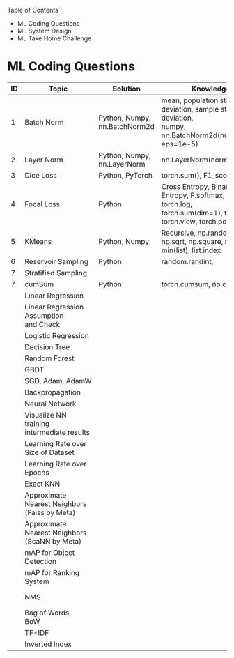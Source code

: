 Table of Contents

* ML Coding Questions
* ML System Design
* ML Take Home Challenge

# ML Coding Questions

| ID | Topic                                         | Solution                      | Knowledge Notes                                                                                                                                 | Reference                                                                                                                                                                                 |
| -- | --------------------------------------------- | ----------------------------- | ----------------------------------------------------------------------------------------------------------------------------------------------- | ----------------------------------------------------------------------------------------------------------------------------------------------------------------------------------------- |
| 1  | Batch Norm                                    | Python, Numpy, nn.BatchNorm2d | mean, population standard deviation, sample standard deviation,<br />numpy, nn.BatchNorm2d(num_features=2, eps=1e-5)                            | [Enzo_Mi Bilibili](https://www.bilibili.com/video/BV11s4y1c7pg/?spm_id_from=333.999.0.0&vd_source=cce459bd59b16eaede26f2352c4eb26c)  <br />[AI zhihu](https://zhuanlan.zhihu.com/p/269465213) |
| 2  | Layer Norm                                    | Python, Numpy, nn.LayerNorm   | nn.LayerNorm(normalized_shape=3)                                                                                                                | [Enzo_Mi Bilibili](https://www.bilibili.com/video/BV1UG411f7DL/?spm_id_from=333.788&vd_source=cce459bd59b16eaede26f2352c4eb26c)                                                              |
| 3  | Dice Loss                                     | Python, PyTorch               | torch.sum(), F1_score                                                                                                                           | [zhihu](https://zhuanlan.zhihu.com/p/269592183)                                                                                                                                              |
| 4  | Focal Loss                                    | Python                        | Cross Entropy, Binary Cross Entropy, F.softmax, torch.sigmoid, torch.log,<br />torch.sum(dim=1), torch.ones, torch.view, torch.pow, F.one_hot() | [focal loss definition](https://zhuanlan.zhihu.com/p/49981234)<br />[focal loss implementation](https://zhuanlan.zhihu.com/p/308290543)                                                         |
| 5  | KMeans                                        | Python, Numpy                 | Recursive, np.random.randint, np.sqrt, np.square, np.sum, np.all(), min(list), list.index                                                       | [zhihu](https://zhuanlan.zhihu.com/p/293096829)                                                                                                                                              |
| 6  | Reservoir Sampling                            | Python                        | random.randint,                                                                                                                                 |                                                                                                                                                                                           |
| 7  | Stratified Sampling                           |                               |                                                                                                                                                 |                                                                                                                                                                                           |
| 7  | cumSum                                        | Python                        | torch.cumsum, np.cumsum, sum                                                                                                                    |                                                                                                                                                                                           |
|    | Linear Regression                             |                               |                                                                                                                                                 |                                                                                                                                                                                           |
|    | Linear Regression Assumption<br />and Check   |                               |                                                                                                                                                 |                                                                                                                                                                                           |
|    | Logistic Regression                           |                               |                                                                                                                                                 |                                                                                                                                                                                           |
|    | Decision Tree                                 |                               |                                                                                                                                                 |                                                                                                                                                                                           |
|    | Random Forest                                 |                               |                                                                                                                                                 |                                                                                                                                                                                           |
|    | GBDT                                          |                               |                                                                                                                                                 |                                                                                                                                                                                           |
|    | SGD, Adam, AdamW                            |                               |                                                                                                                                                 |                                                                                                                                                                                           |
|    | Backpropagation                               |                               |                                                                                                                                                 |                                                                                                                                                                                           |
|    | Neural Network                                |                               |                                                                                                                                                 |                                                                                                                                                                                           |
|    | Visualize NN training intermediate results    |                               |                                                                                                                                                 |                                                                                                                                                                                           |
|    | Learning Rate over Size of Dataset            |                               |                                                                                                                                                 |                                                                                                                                                                                           |
|    | Learning Rate over Epochs                     |                               |                                                                                                                                                 |                                                                                                                                                                                           |
|    | Exact KNN                                     |                               |                                                                                                                                                 |                                                                                                                                                                                           |
|    | Approximate Nearest Neighbors (Faiss by Meta) |                               |                                                                                                                                                 |                                                                                                                                                                                           |
|    | Approximate Nearest Neighbors (ScaNN by Meta) |                               |                                                                                                                                                 |                                                                                                                                                                                           |
|    | mAP for Object Detection                      |                               |                                                                                                                                                 |                                                                                                                                                                                           |
|    | mAP for Ranking System                        |                               |                                                                                                                                                 |                                                                                                                                                                                           |
|    | NMS                                           |                               |                                                                                                                                                 | [PyTorch Implementation](https://learnopencv.com/non-maximum-suppression-theory-and-implementation-in-pytorch/)                                                                              |
|    | Bag of Words,<br />BoW                        |                               |                                                                                                                                                 |                                                                                                                                                                                           |
|    | TF-IDF                                        |                               |                                                                                                                                                 |                                                                                                                                                                                           |
|    | Inverted Index                                |                               |                                                                                                                                                 |                                                                                                                                                                                           |

